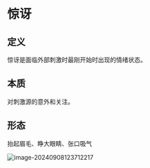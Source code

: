 # 惊讶

## 定义

惊讶是面临外部刺激时最刚开始时出现的情绪状态。

 

## 本质

对刺激源的意外和关注。

 

## 形态

抬起眉毛、睁大眼睛、张口吸气



![image-20240908123712217](./../../TyporaImage/MicroExpression/image-20240908123712217.png)